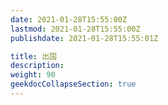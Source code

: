 ```yaml
---
date: 2021-01-28T15:55:00Z
lastmod: 2021-01-28T15:55:00Z
publishdate: 2021-01-28T15:55:01Z

title: 出国
description: 
weight: 90
geekdocCollapseSection: true
---
```

